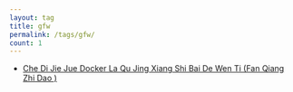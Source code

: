 ```yaml
---
layout: tag
title: gfw
permalink: /tags/gfw/
count: 1
---
```


- [Che Di Jie Jue  Docker La Qu Jing Xiang Shi Bai De Wen Ti (Fan Qiang Zhi Dao )](https://huangyanxiang.com/2024/10/16/%E8%A7%A3%E5%86%B3docker%E6%8B%89%E5%8F%96%E9%95%9C%E5%83%8F%E5%A4%B1%E8%B4%A5%E7%9A%84%E9%97%AE%E9%A2%98.html)
